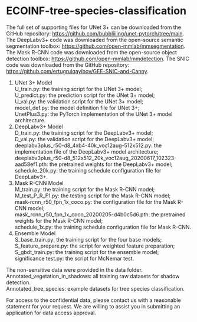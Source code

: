 # ECOINF-tree-species-classification

The full set of supporting files for UNet 3+ can be downloaded from the GitHub repository: https://github.com/bubbliiiing/unet-pytorch/tree/main.
The DeepLabv3+ code was downloaded from the open-source semantic segmentation toolbox: https://github.com/open-mmlab/mmsegmentation.
The Mask R-CNN code was downloaded from the open-source object detection toolbox: https://github.com/open-mmlab/mmdetection.
The SNIC code was downloaded from the GitHub repository: https://github.com/ertugrulqayibov/GEE-SNIC-and-Canny.

1. UNet 3+ Model<br>
U_train.py: the training script for the UNet 3+ model;<br>
U_predict.py: the prediction script for the UNet 3+ model;<br>
U_val.py: the validation script for the UNet 3+ model;<br>
model_def.py: the model definition file for UNet 3+;<br>
UnetPlus3.py: the PyTorch implementation of the UNet 3+ model architecture.<br>
3. DeepLabv3+ Model<br>
D_train.py: the training script for the DeepLabv3+ model;<br>
D_val.py: the validation script for the DeepLabv3+ model;<br>
deeplabv3plus_r50-d8_4xb4-40k_voc12aug-512x512.py: the implementation file of the DeepLabv3+ model architecture;<br>
deeplabv3plus_r50-d8_512x512_20k_voc12aug_20200617_102323-aad58ef1.pth: the pretrained weights for the DeepLabv3+ model;<br>
schedule_20k.py: the training schedule configuration file for DeepLabv3+.<br>
3. Mask R-CNN Model<br>
M_train.py: the training script for the Mask R-CNN model;<br>
M_test_P_R_F1.py: the testing script for the Mask R-CNN model;<br>
mask-rcnn_r50_fpn_1x_coco.py: the configuration file for the Mask R-CNN model;<br>
mask_rcnn_r50_fpn_1x_coco_20200205-d4b0c5d6.pth: the pretrained weights for the Mask R-CNN model;<br>
schedule_1x.py: the training schedule configuration file for Mask R-CNN.<br>
4. Ensemble Model<br>
S_base_train.py: the training script for the four base models;<br>
S_feature_prepare.py: the script for weighted feature preparation;<br>
S_gbdt_train.py: the training script for the ensemble model;<br>
significance test.py: the script for McNemar test.<br>

The non-sensitive data were provided in the data folder.<br>
Annotated_vegetation_in_shadows: all training  raw datasets for shadow detection.<br>
Annotated_tree_species: example datasets for tree species classification.<br>

For access to the confidential data, please contact us with a reasonable statement for your request. We are willing to assist you in submitting an application for data access approval.
